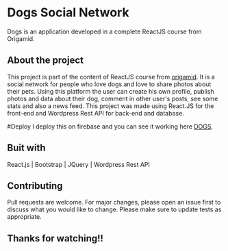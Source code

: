 # Dogs Social Network
Dogs is an application developed in a complete ReactJS course from Origamid.

## About the project
This project is part of the content of ReactJS course from [origamid](https://origamid.com).
It is a social network for people who love dogs and love to share photos about their pets. Using this platform the user can create his own profile, publish photos and data about their dog, comment in other user's posts, see some stats and also a news feed. This project was made using React.JS for the front-end and Wordpress Rest API for back-end and database.

#Deploy
I deploy this on firebase and you can see it working here [DOGS](https://dogs-social-network.web.app/).

## Buit with
React.js | Bootstrap | JQuery | Wordpress Rest API

## Contributing
Pull requests are welcome. For major changes, please open an issue first to discuss what you would like to change.
Please make sure to update tests as appropriate.

## Thanks for watching!!
